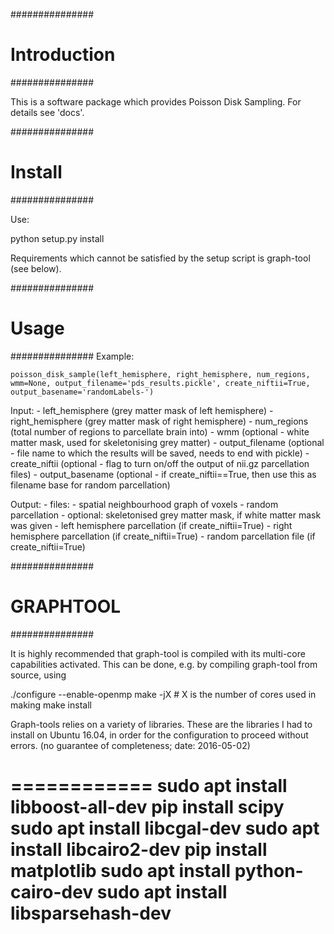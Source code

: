 ###############
# Introduction
###############

This is a software package which provides Poisson Disk Sampling. For details see 'docs'.

###############
# Install
###############

Use:

python setup.py install

Requirements which cannot be satisfied by the setup script is graph-tool (see below).

###############
# Usage
###############
Example:
    
    poisson_disk_sample(left_hemisphere, right_hemisphere, num_regions, wmm=None, output_filename='pds_results.pickle', create_niftii=True, output_basename='randomLabels-')

Input:
    - left_hemisphere (grey matter mask of left hemisphere)
    - right_hemisphere (grey matter mask of right hemisphere)
    - num_regions (total number of regions to parcellate brain into)
    - wmm (optional - white matter mask, used for skeletonising grey matter)
    - output_filename (optional - file name to which the results will be saved, needs to end with pickle)
    - create_niftii (optional - flag to turn on/off the output of nii.gz parcellation files)
    - output_basename (optional - if create_niftii==True, then use this as filename base for random parcellation)

Output:
    - files:
        - spatial neighbourhood graph of voxels
        - random parcellation
        - optional: skeletonised grey matter mask, if white matter mask was given
        - left hemisphere parcellation (if create_niftii=True)
        - right hemisphere parcellation (if create_niftii=True)
        - random parcellation file (if create_niftii=True)

###############
# GRAPHTOOL
###############

It is highly recommended that graph-tool is compiled with its multi-core capabilities activated. This can be done, e.g. by compiling graph-tool from source, using 

./configure --enable-openmp
make -jX  # X is the number of cores used in making
make install

Graph-tools relies on a variety of libraries. These are the libraries I had to install on Ubuntu 16.04, in order for the configuration to proceed without errors. (no guarantee of completeness; date: 2016-05-02)

============
sudo apt install libboost-all-dev
pip install scipy
sudo apt install libcgal-dev
sudo apt install libcairo2-dev
pip install matplotlib
sudo apt install python-cairo-dev
sudo apt install libsparsehash-dev
============